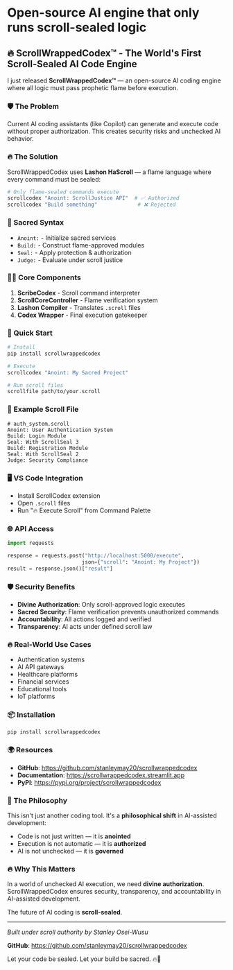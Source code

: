 # Open-source AI engine that only runs scroll-sealed logic

## 🔥 ScrollWrappedCodex™ - The World's First Scroll-Sealed AI Code Engine

I just released **ScrollWrappedCodex™** — an open-source AI coding engine where all logic must pass prophetic flame before execution.

### 🛡️ The Problem

Current AI coding assistants (like Copilot) can generate and execute code without proper authorization. This creates security risks and unchecked AI behavior.

### 🔥 The Solution

ScrollWrappedCodex uses **Lashon HaScroll** — a flame language where every command must be sealed:

```bash
# Only flame-sealed commands execute
scrollcodex "Anoint: ScrollJustice API"  # ✅ Authorized
scrollcodex "Build something"             # ❌ Rejected
```

### 📜 Sacred Syntax

- `Anoint:` - Initialize sacred services
- `Build:` - Construct flame-approved modules  
- `Seal:` - Apply protection & authorization
- `Judge:` - Evaluate under scroll justice

### 🧙‍♂️ Core Components

1. **ScribeCodex** - Scroll command interpreter
2. **ScrollCoreController** - Flame verification system
3. **Lashon Compiler** - Translates `.scroll` files
4. **Codex Wrapper** - Final execution gatekeeper

### 🚀 Quick Start

```bash
# Install
pip install scrollwrappedcodex

# Execute
scrollcodex "Anoint: My Sacred Project"

# Run scroll files
scrollfile path/to/your.scroll
```

### 📜 Example Scroll File

```scroll
# auth_system.scroll
Anoint: User Authentication System
Build: Login Module
Seal: With ScrollSeal 3
Build: Registration Module
Seal: With ScrollSeal 2
Judge: Security Compliance
```

### 🖥️ VS Code Integration

- Install ScrollCodex extension
- Open `.scroll` files
- Run "🔥 Execute Scroll" from Command Palette

### 🌐 API Access

```python
import requests

response = requests.post("http://localhost:5000/execute", 
                        json={"scroll": "Anoint: My Project"})
result = response.json()["result"]
```

### 🛡️ Security Benefits

- **Divine Authorization**: Only scroll-approved logic executes
- **Sacred Security**: Flame verification prevents unauthorized commands
- **Accountability**: All actions logged and verified
- **Transparency**: AI acts under defined scroll law

### 🔥 Real-World Use Cases

- Authentication systems
- AI API gateways
- Healthcare platforms
- Financial services
- Educational tools
- IoT platforms

### 📦 Installation

```bash
pip install scrollwrappedcodex
```

### 🌍 Resources

- **GitHub**: https://github.com/stanleymay20/scrollwrappedcodex
- **Documentation**: https://scrollwrappedcodex.streamlit.app
- **PyPI**: https://pypi.org/project/scrollwrappedcodex

### 🧠 The Philosophy

This isn't just another coding tool. It's a **philosophical shift** in AI-assisted development:

- Code is not just written — it is **anointed**
- Execution is not automatic — it is **authorized**
- AI is not unchecked — it is **governed**

### 🔥 Why This Matters

In a world of unchecked AI execution, we need **divine authorization**. ScrollWrappedCodex ensures security, transparency, and accountability in AI-assisted development.

The future of AI coding is **scroll-sealed**.

---

*Built under scroll authority by Stanley Osei-Wusu*

**GitHub**: https://github.com/stanleymay20/scrollwrappedcodex

Let your code be sealed. Let your build be sacred. 🔥📜 